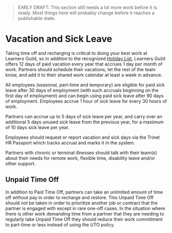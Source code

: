 > EARLY DRAFT: This section still needs a lot more work before it is ready. Most things here will probably change before it reaches a publishable state.

# Vacation and Sick Leave

Taking time off and recharging is critical to doing your best work at Learners Guild, so in addition to the recognized [Holiday List](../Benefits-and-Perks/Holiday-List.md), Learners Guild offers 12 days of paid vacation every year that accrues 1 day per month of work. Partners should schedule their vacations, let the rest of the team know, and add it to their shared work calendar at least a week in advance.

All employees (seasonal, part-time and temporary) are eligible for paid sick leave after 30 days of employment (with such accruals beginning on the first day of employment) and can begin using paid sick leave after 90 days of employment. Employees accrue 1 hour of sick leave for every 30 hours of work.

Partners can accrue up to 5 days of sick leave per year, and carry over an additional 5 days unused sick leave from the previous year, for a maximum of 10 days sick leave per year.

Employees should request or report vacation and sick days via the Trinet HR Passport which tracks accrual and marks it in the system.  

Partners with chronic or terminal illnesses should talk with their team(s) about their needs for remote work, flexible time, disability leave and/or other support.

## Unpaid Time Off

In addition to Paid Time Off, partners can take an unlimited amount of time off without pay in order to recharge and restore. This Unpaid Time Off should not be taken in order to prioritize another job or contract that the partner is engaged with except in rare one-off cases. In the situation where there is other work demanding time from a partner that they are needing to regularly take Unpaid Time Off they should reduce their work commitment to part-time or less instead of using the UTO policy.
